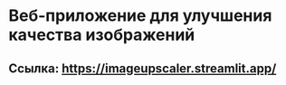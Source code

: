 # Веб-приложение для улучшения качества изображений
## Ссылка: https://imageupscaler.streamlit.app/
